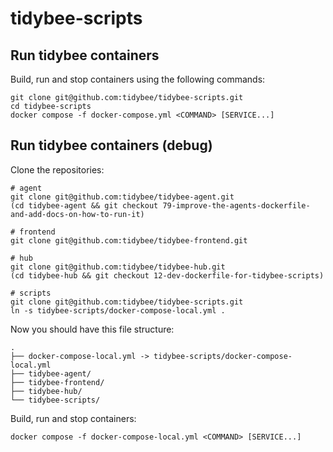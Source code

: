 # tidybee-scripts
## Run tidybee containers
Build, run and stop containers using the following commands:
```
git clone git@github.com:tidybee/tidybee-scripts.git
cd tidybee-scripts
docker compose -f docker-compose.yml <COMMAND> [SERVICE...]
```

## Run tidybee containers (debug)
Clone the repositories:
```
# agent
git clone git@github.com:tidybee/tidybee-agent.git
(cd tidybee-agent && git checkout 79-improve-the-agents-dockerfile-and-add-docs-on-how-to-run-it)

# frontend
git clone git@github.com:tidybee/tidybee-frontend.git

# hub
git clone git@github.com:tidybee/tidybee-hub.git
(cd tidybee-hub && git checkout 12-dev-dockerfile-for-tidybee-scripts)

# scripts
git clone git@github.com:tidybee/tidybee-scripts.git
ln -s tidybee-scripts/docker-compose-local.yml .
```

Now you should have this file structure:
```
.
├── docker-compose-local.yml -> tidybee-scripts/docker-compose-local.yml
├── tidybee-agent/
├── tidybee-frontend/
├── tidybee-hub/
└── tidybee-scripts/
```

Build, run and stop containers:
```
docker compose -f docker-compose-local.yml <COMMAND> [SERVICE...]
```
